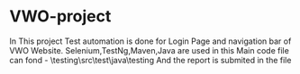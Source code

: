 # VWO-project

In This project Test automation is done for Login Page and navigation bar of VWO Website.
Selenium,TestNg,Maven,Java are used in this 
Main code file can fond  - \testing\src\test\java\testing
And the report is submited in the file
